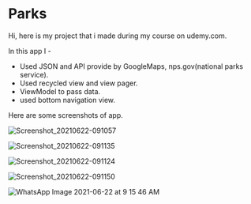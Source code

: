# Parks
Hi,
here is my project that i made during my course on udemy.com.

In this app I -
* Used JSON and API provide by GoogleMaps, nps.gov(national parks service).
* Used recycled view and view pager.
* ViewModel to pass data.
* used bottom navigation view.

Here are some screenshots of app.






![Screenshot_20210622-091057](https://user-images.githubusercontent.com/12524252/122860303-1e4fa780-d33b-11eb-87ca-ba2f3d17388f.png)

![Screenshot_20210622-091135](https://user-images.githubusercontent.com/12524252/122860310-20196b00-d33b-11eb-9688-e9751ef2e6a1.png)

![Screenshot_20210622-091124](https://user-images.githubusercontent.com/12524252/122860307-1f80d480-d33b-11eb-86fb-30dca3959b0b.png)

![Screenshot_20210622-091150](https://user-images.githubusercontent.com/12524252/122860314-20b20180-d33b-11eb-8e44-725ec2b0d893.png)

![WhatsApp Image 2021-06-22 at 9 15 46 AM](https://user-images.githubusercontent.com/12524252/122860318-214a9800-d33b-11eb-944b-b7fe1f688917.jpeg)
